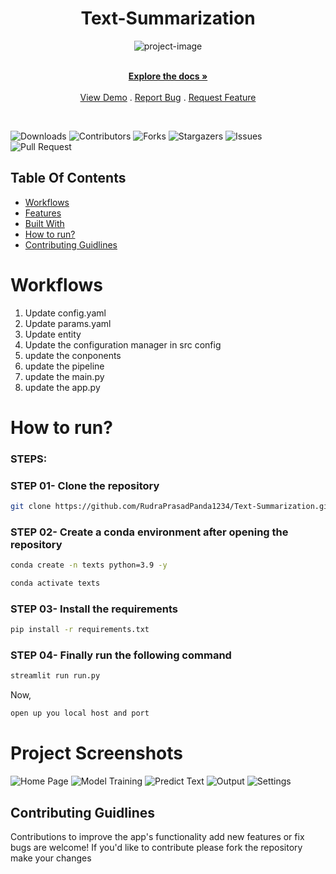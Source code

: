 <h1 align="center" id="title">Text-Summarization</h1>

<p align="center"><img src="https://socialify.git.ci/RudraPrasadPanda1234/Text-Summarization/image?language=1&name=1&owner=1&pattern=Circuit%20Board&theme=Auto" alt="project-image"></p>

<p align="center">
    <br/>
    <a href="https://github.com/RudraPrasadPanda1234/Text-Summarization"><strong>Explore the docs »</strong></a>
    <br/>
    <br/>
    <a href="https://github.com/RudraPrasadPanda1234/Text-Summarization">View Demo</a>
    .
    <a href="https://github.com/RudraPrasadPanda1234/Text-Summarization/issues">Report Bug</a>
    .
    <a href="https://github.com/RudraPrasadPanda1234/Text-Summarization/issues">Request Feature</a>
  </p>
</p>
<br/>

![Downloads](https://img.shields.io/github/downloads/RudraPrasadPanda1234/Text-Summarization/total)
![Contributors](https://img.shields.io/github/contributors/RudraPrasadPanda1234/Text-Summarization) 
![Forks](https://img.shields.io/github/forks/RudraPrasadPanda1234/Text-Summarization?style=flatl) 
![Stargazers](https://img.shields.io/github/stars/RudraPrasadPanda1234/Text-Summarization?style=flat) 
![Issues](https://img.shields.io/github/issues/RudraPrasadPanda1234/Text-Summarization)
![Pull Request](https://img.shields.io/github/issues-pr/RudraPrasadPanda1234/Text-Summarization)

## Table Of Contents
* [Workflows](#workflows)
* [Features](#features)
* [Built With](#built-with)
* [How to run?](#how-to-run)
* [Contributing Guidlines](#contributing-guidlines)

# Workflows
1. Update config.yaml
2. Update params.yaml
3. Update entity
4. Update the configuration manager in src config
5. update the conponents
6. update the pipeline
7. update the main.py
8. update the app.py

# How to run?
### STEPS:
### STEP 01- Clone the repository
```bash
git clone https://github.com/RudraPrasadPanda1234/Text-Summarization.git
```
### STEP 02- Create a conda environment after opening the repository
```bash
conda create -n texts python=3.9 -y
```

```bash
conda activate texts
```

### STEP 03- Install the requirements
```bash
pip install -r requirements.txt
```

### STEP 04- Finally run the following command
```bash
streamlit run run.py
```

Now,
```bash
open up you local host and port
```

# Project Screenshots
<img src="https://github.com/user-attachments/assets/bb2e27da-452e-4c62-b64f-bbc9ceb4b03a" alt="Home Page">
<img src="https://github.com/user-attachments/assets/e32ee150-3465-438b-9282-2f0de4a478f7" alt="Model Training">
<img src="https://github.com/user-attachments/assets/561b0de8-1183-4c46-b05b-7bf365dd34a0" alt="Predict Text">
<img src="https://github.com/user-attachments/assets/d2878f7e-9557-4ca0-8000-a8bd9d6dcf8f" alt="Output">
<img src="https://github.com/user-attachments/assets/789f7d37-7df3-47ec-8c29-37e73fa9ee6d" alt="Settings">

## Contributing Guidlines

Contributions to improve the app's functionality add new features or fix bugs are welcome! If you'd like to contribute please fork the repository make your changes